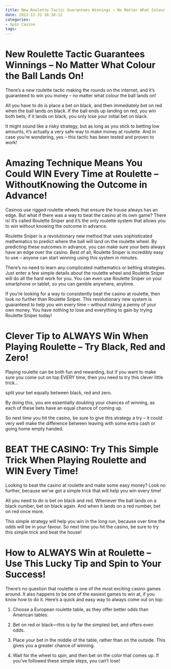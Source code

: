 ```yaml
---
title: New Roulette Tactic Guarantees Winnings – No Matter What Colour the Ball Lands On!
date: 2022-12-31 16:38:12
categories:
- Spin Casino
tags:
---
```



#  New Roulette Tactic Guarantees Winnings – No Matter What Colour the Ball Lands On!

There’s a new roulette tactic making the rounds on the internet, and it’s guaranteed to win you money – no matter what colour the ball lands on!

All you have to do is place a bet on black, and then immediately bet on red when the ball lands on black. If the ball ends up landing on red, you win both bets; if it lands on black, you only lose your initial bet on black.

It might sound like a risky strategy, but as long as you stick to betting low amounts, it’s actually a very safe way to make money at roulette. And in case you’re wondering, yes – this tactic has been tested and proven to work!

#  Amazing Technique Means You Could WIN Every Time at Roulette – WithoutKnowing the Outcome in Advance!

Casinos use rigged roulette wheels that ensure the house always has an edge. But what if there was a way to beat the casino at its own game? There is! It’s called Roulette Sniper and it’s the only roulette system that allows you to win without knowing the outcome in advance.

Roulette Sniper is a revolutionary new method that uses sophisticated mathematics to predict where the ball will land on the roulette wheel. By predicting these outcomes in advance, you can make sure your bets always have an edge over the casino. Best of all, Roulette Sniper is incredibly easy to use – anyone can start winning using this system in minutes.

There’s no need to learn any complicated mathematics or betting strategies. Just enter a few simple details about the roulette wheel and Roulette Sniper will do all the hard work for you. You can even use Roulette Sniper on your smartphone or tablet, so you can gamble anywhere, anytime.

If you’re looking for a way to consistently beat the casino at roulette, then look no further than Roulette Sniper. This revolutionary new system is guaranteed to help you win every time – without risking a penny of your own money. You have nothing to lose and everything to gain by trying Roulette Sniper today!

#  Clever Tip to ALWAYS Win When Playing Roulette – Try Black, Red and Zero!

Playing roulette can be both fun and rewarding, but if you want to make sure you come out on top EVERY time, then you need to try this clever little trick…

 split your bet equally between black, red and zero.

By doing this, you are essentially doubling your chances of winning, as each of these bets have an equal chance of coming up.

So next time you hit the casino, be sure to give this strategy a try – it could very well make the difference between leaving with some extra cash or going home empty handed.

#  BEAT THE CASINO: Try This Simple Trick When Playing Roulette and WIN Every Time!

Looking to beat the casino at roulette and make some easy money? Look no further, because we’ve got a simple trick that will help you win every time!

All you need to do is bet on black and red. Whenever the ball lands on a black number, bet on black again. And when it lands on a red number, bet on red once more.

This simple strategy will help you win in the long run, because over time the odds will be in your favour. So next time you hit the casino, be sure to try this simple trick and beat the house!

#  How to ALWAYS Win at Roulette – Use This Lucky Tip and Spin to Your Success!

There’s no question that roulette is one of the most exciting casino games around. It also happens to be one of the easiest games to win at, if you know how to do it. Here’s a quick and easy way to always come out on top:

1. Choose a European roulette table, as they offer better odds than American tables.

2. Bet on red or black—this is by far the simplest bet, and offers even odds.

3. Place your bet in the middle of the table, rather than on the outside. This gives you a greater chance of winning.

4. Wait for the wheel to spin, and then bet on the color that comes up. If you’ve followed these simple steps, you can’t lose!